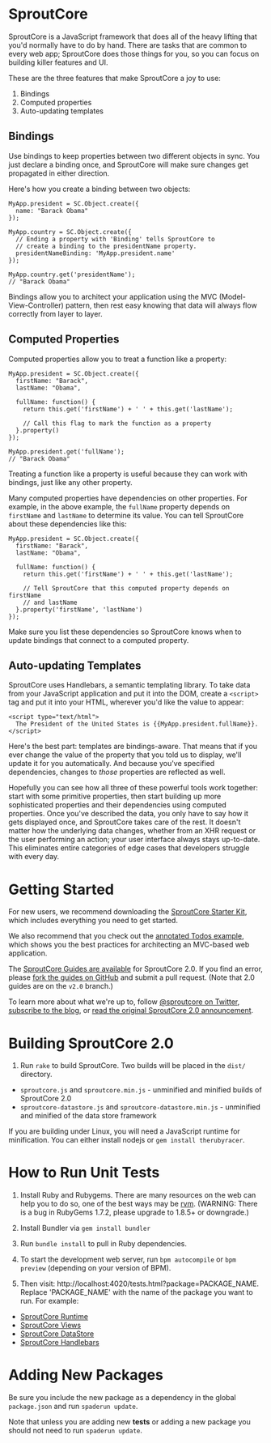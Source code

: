# SproutCore

SproutCore is a JavaScript framework that does all of the heavy lifting that you'd normally have to do by hand. There are tasks that are common to every web app; SproutCore does those things for you, so you can focus on building killer features and UI.

These are the three features that make SproutCore a joy to use:

1. Bindings
2. Computed properties
3. Auto-updating templates

## Bindings

Use bindings to keep properties between two different objects in sync. You just declare a binding once, and SproutCore will make sure changes get propagated in either direction.

Here's how you create a binding between two objects:

    MyApp.president = SC.Object.create({
      name: "Barack Obama"
    });

    MyApp.country = SC.Object.create({
      // Ending a property with 'Binding' tells SproutCore to
      // create a binding to the presidentName property.
      presidentNameBinding: 'MyApp.president.name'
    });

    MyApp.country.get('presidentName');
    // "Barack Obama"

Bindings allow you to architect your application using the MVC (Model-View-Controller) pattern, then rest easy knowing that data will always flow correctly from layer to layer.

## Computed Properties

Computed properties allow you to treat a function like a property:

    MyApp.president = SC.Object.create({
      firstName: "Barack",
      lastName: "Obama",

      fullName: function() {
        return this.get('firstName') + ' ' + this.get('lastName');

        // Call this flag to mark the function as a property
      }.property()
    });

    MyApp.president.get('fullName');
    // "Barack Obama"

Treating a function like a property is useful because they can work with bindings, just like any other property.

Many computed properties have dependencies on other properties. For example, in the above example, the `fullName` property depends on `firstName` and `lastName` to determine its value. You can tell SproutCore about these dependencies like this:

    MyApp.president = SC.Object.create({
      firstName: "Barack",
      lastName: "Obama",

      fullName: function() {
        return this.get('firstName') + ' ' + this.get('lastName');

        // Tell SproutCore that this computed property depends on firstName
        // and lastName
      }.property('firstName', 'lastName')
    });

Make sure you list these dependencies so SproutCore knows when to update bindings that connect to a computed property.

## Auto-updating Templates

SproutCore uses Handlebars, a semantic templating library. To take data from your JavaScript application and put it into the DOM, create a `<script>` tag and put it into your HTML, wherever you'd like the value to appear:

    <script type="text/html">
      The President of the United States is {{MyApp.president.fullName}}.
    </script>

Here's the best part: templates are bindings-aware. That means that if you ever change the value of the property that you told us to display, we'll update it for you automatically. And because you've specified dependencies, changes to *those* properties are reflected as well.

Hopefully you can see how all three of these powerful tools work together: start with some primitive properties, then start building up more sophisticated properties and their dependencies using computed properties. Once you've described the data, you only have to say how it gets displayed once, and SproutCore takes care of the rest. It doesn't matter how the underlying data changes, whether from an XHR request or the user performing an action; your user interface always stays up-to-date. This eliminates entire categories of edge cases that developers struggle with every day.

# Getting Started

For new users, we recommend downloading the [SproutCore Starter Kit](https://github.com/sproutcore/starter-kit/downloads), which includes everything you need to get started.

We also recommend that you check out the [annotated Todos example](http://annotated-todos.strobeapp.com/), which shows you the best practices for architecting an MVC-based web application.

The [SproutCore Guides are available](http://guides.sproutcore20.com/) for SproutCore 2.0. If you find an error, please [fork the guides on GitHub](https://github.com/sproutcore/sproutguides/tree/v2.0) and submit a pull request. (Note that 2.0 guides are on the `v2.0` branch.)

To learn more about what we're up to, follow [@sproutcore on Twitter](http://twitter.com/sproutcore), [subscribe to the blog](http://blog.sproutcore.com), or [read the original SproutCore 2.0 announcement](http://blog.sproutcore.com/announcing-sproutcore-2-0/).

# Building SproutCore 2.0

1. Run `rake` to build SproutCore. Two builds will be placed in the `dist/` directory.
  * `sproutcore.js` and `sproutcore.min.js` - unminified and minified
    builds of SproutCore 2.0
  * `sproutcore-datastore.js` and `sproutcore-datastore.min.js` -
    unminified and minified of the data store framework

If you are building under Linux, you will need a JavaScript runtime for
minification. You can either install nodejs or `gem install
therubyracer`.

# How to Run Unit Tests

1. Install Ruby and Rubygems. There are many resources on the web can help you to do so, one of the best ways may be [rvm](http://rvm.beginrescueend.com/). (WARNING: There is a bug in RubyGems 1.7.2, please upgrade to 1.8.5+ or downgrade.)

2. Install Bundler via `gem install bundler`

3. Run `bundle install` to pull in Ruby dependencies.

4. To start the development web server, run `bpm autocompile` or `bpm
   preview` (depending on your version of BPM).

5. Then visit: http://localhost:4020/tests.html?package=PACKAGE_NAME.  Replace 'PACKAGE_NAME' with the name of the package you want to run.  For example:

  * [SproutCore Runtime](http://localhost:4020/tests.html?package=sproutcore-runtime)
  * [SproutCore Views](http://localhost:4020/tests.html?package=sproutcore-views)
  * [SproutCore DataStore](http://localhost:4020/tests.html?package=sproutcore-datastore)
  * [SproutCore Handlebars](http://localhost:4020/tests.html?package=sproutcore-handlebars)

# Adding New Packages

Be sure you include the new package as a dependency in the global `package.json` and run `spaderun update`.

Note that unless you are adding new __tests__ or adding a new package you should not need to run `spaderun update`.

